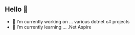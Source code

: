 ## Hello 👋

- 🔭 I’m currently working on ... various dotnet c# projects
- 🌱 I’m currently learning ... .Net Aspire

